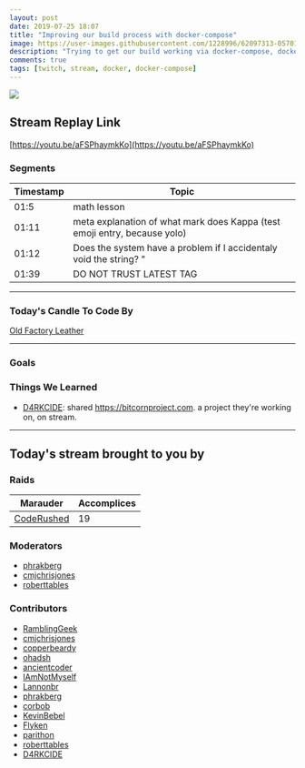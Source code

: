 ```yaml
---
layout: post
date: 2019-07-25 18:07
title: "Improving our build process with docker-compose"
image: https://user-images.githubusercontent.com/1228996/62097313-05701180-b24c-11e9-8e9d-43465db0e2c7.png
description: "Trying to get our build working via docker-compose, docker build and npm run build."
comments: true
tags: [twitch, stream, docker, docker-compose]
---
```


<img src="{{page.image}}"/>

## Stream Replay Link

[https://youtu.be/aFSPhaymkKo](https://youtu.be/aFSPhaymkKo)

<!--more-->

### Segments

| Timestamp | Topic
| ---       | ---
| 01:5 | math lesson |
| 01:11 | meta explanation of what mark does Kappa (test emoji entry, because yolo) |
| 01:12 | Does the system have a problem if I accidentaly void the string? " |
| 01:39 | DO NOT TRUST LATEST TAG |

---

### Today's Candle To Code By

[Old Factory Leather](https://amzn.to/2IHHPNJ)

---

### Goals


### Things We Learned

- [D4RKCIDE](https://twitch.tv/d4rkcide): shared https://bitcornproject.com. a project they're working on, on stream. 

---

## Today's stream brought to you by

### Raids

| Marauder            | Accomplices |
| ---                 | ---         |
| [CodeRushed](https://twitch.tv/coderushed) | 19 |

### Moderators

- [phrakberg](https://twitch.tv/phrakberg)
- [cmjchrisjones](https://twitch.tv/cmjchrisjones)
- [roberttables](https://twitch.tv/roberttables)

### Contributors

- [RamblingGeek](https://twitch.tv/ramblinggeek)
- [cmjchrisjones](https://twitch.tv/cmjchrisjones)
- [copperbeardy](https://twitch.tv/copperbeardy)
- [ohadsh](https://twitch.tv/ohadsh)
- [ancientcoder](https://twitch.tv/ancientcoder)
- [IAmNotMyself](https://twitch.tv/iamnotmyself)
- [Lannonbr](https://twitch.tv/lannonbr)
- [phrakberg](https://twitch.tv/phrakberg)
- [corbob](https://twitch.tv/corbob)
- [KevinBebel](https://twitch.tv/kevinbebel)
- [Flyken](https://twitch.tv/flyken)
- [parithon](https://twitch.tv/parithon)
- [roberttables](https://twitch.tv/roberttables)
- [D4RKCIDE](https://twitch.tv/d4rkcide)
